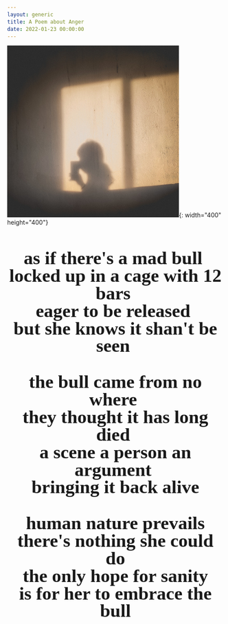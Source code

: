```yaml
---
layout: generic
title: A Poem about Anger
date: 2022-01-23 00:00:00
---
```


<style> 
    .poem {
        font-family: 'Estonia', Garamond, cursive;
        font-size: 43px;
        line-height: 95%;
        font-weight: bold;
        text-align: center;
    }
</style>


![picture to capture hate](/uploads/img-20210621-190315-400x400.jpg "trapped in my own mind"){: width="400" height="400"}

<div class='poem'>
<br>as if there's a mad bull&nbsp;<br>locked up in a cage with 12 bars&nbsp;<br>eager to be released&nbsp;<br>but she knows it shan't be seen&nbsp;

the bull came from no where&nbsp;<br>they thought it has long died&nbsp;<br>a scene a person an argument&nbsp;<br>bringing it back alive

human nature prevails<br>there's nothing she could do<br>the only hope for sanity<br>is for her to embrace the bull
</div>
